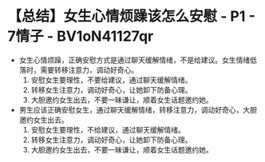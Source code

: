 # 【总结】女生心情烦躁该怎么安慰 - P1 - 7情子 - BV1oN41127qr

-   女生心情烦躁，正确安慰方式是通过聊天缓解情绪，不是给建议。女生情绪低落时，需要转移注意力，调动好奇心。
    1.  安慰女生要理性，不要给建议，通过聊天缓解情绪。
    2.  转移女生注意力，调动好奇心，让她卸下防备心理。
    3.  大胆邀约女生出去，不要一昧谦让，顺着女生话题邀约她。
-   男生应该正确安慰女生，通过聊天缓解情绪，转移注意力，调动好奇心，大胆邀约女生出去。
    1.  安慰女生要理性，不给建议，通过聊天缓解情绪。
    2.  转移女生注意力，调动好奇心，让她卸下防备心理。
    3.  大胆邀约女生出去，不要一昧谦让，顺着女生话题邀约她。